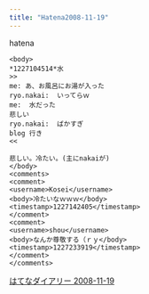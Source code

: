 ```yaml
---
title: "Hatena2008-11-19"
---
```


hatena

```
<body>
*1227104514*水
>>
me: あ、お風呂にお湯が入った
ryo.nakai:  いってらｗ
me:  水だった
悲しい
ryo.nakai:  ばかすぎ
blog 行き
<<

悲しい。冷たい。(主にnakaiが)
</body>
<comments>
<comment>
<username>Kosei</username>
<body>冷たいなｗｗｗ</body>
<timestamp>1227142405</timestamp>
</comment>
<comment>
<username>shou</username>
<body>なんか尊敬する（ｒｙ</body>
<timestamp>1227233919</timestamp>
</comment>
</comments>
```


[はてなダイアリー 2008-11-19](https://nishiohirokazu.hatenadiary.org/archive/2008/11/19)